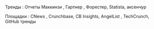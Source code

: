 Тренды : Отчеты Маккинзи , Гартнер , Форестер, Statista, аксенчур 

Площадки : CNews , Crunchbase, CB Insights, AngelList , TechCrunch, GitHub тренды 